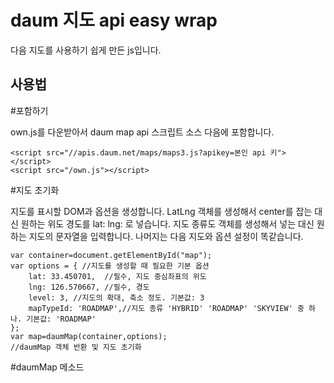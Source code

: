 daum 지도 api easy wrap
=======================

다음 지도를 사용하기 쉽게 만든 js입니다.

사용법
---------------

#포함하기

own.js를 다운받아서 daum map api 스크립트 소스 다음에 포함합니다.

    <script src="//apis.daum.net/maps/maps3.js?apikey=본인 api 키"></script>
    <script src="/own.js"></script>
    
#지도 초기화

지도를 표시할 DOM과 옵션을 생성합니다.
LatLng 객체를 생성해서 center를 잡는 대신 원하는 위도 경도를 lat: lng: 로 넣습니다.
지도 종류도 객체를 생성해서 넣는 대신 원하는 지도의 문자열을 입력합니다.
나머지는 다음 지도와 옵션 설정이 똑같습니다.

    var container=document.getElementById("map");
    var options = { //지도를 생성할 때 필요한 기본 옵션
    	lat: 33.450701,  //필수, 지도 중심좌표의 위도
    	lng: 126.570667, //필수, 경도
    	level: 3, //지도의 확대, 축소 정도. 기본값: 3
    	mapTypeId: 'ROADMAP',//지도 종류 'HYBRID' 'ROADMAP' 'SKYVIEW' 중 하나. 기본값: 'ROADMAP'
    };
    var map=daumMap(container,options);
    //daumMap 객체 반환 및 지도 초기화
    
#daumMap 메소드

